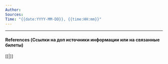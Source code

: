```yaml
---
Author: 
Sources: 
Time: "{{date:YYYY-MM-DD}}, {{time:HH:mm}}"
---
```



---
#### References (Ссылки на доп источники информации или на связанные билеты)
[[|]]
